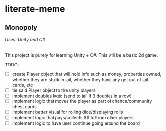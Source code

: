 # literate-meme

## Monopoly

###### Uses: Unity and C#

This project is purely for learning Unity + C#. This will be a basic 2d game.

TODO:

- [ ] create Player object that will hold info such as money, properties owned, whether they are stuck in jail, whether they have any get out of jail cards, etc
- [ ] tie said Player object to the unity players
- [ ] implement doubles logic (send to jail if 3 doubles in a row)
- [ ] implement logic that moves the player as part of chance/community chest cards
- [ ] implement better visual for rolling dice/displaying rolls
- [ ] implement logic that pays/collects $$ to/from other players
- [ ] implement logic to have user continue going around the board
